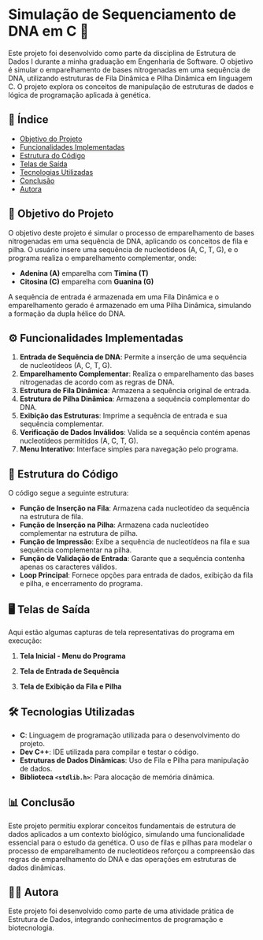 # Simulação de Sequenciamento de DNA em C 🧬

Este projeto foi desenvolvido como parte da disciplina de Estrutura de Dados I durante a minha graduação em Engenharia de Software. O objetivo é simular o emparelhamento de bases nitrogenadas em uma sequência de DNA, utilizando estruturas de Fila Dinâmica e Pilha Dinâmica em linguagem C. O projeto explora os conceitos de manipulação de estruturas de dados e lógica de programação aplicada à genética.

## 📑 Índice

- [Objetivo do Projeto](#objetivo-do-projeto)
- [Funcionalidades Implementadas](#funcionalidades-implementadas)
- [Estrutura do Código](#estrutura-do-código)
- [Telas de Saída](#telas-de-saída)
- [Tecnologias Utilizadas](#tecnologias-utilizadas)
- [Conclusão](#conclusão)
- [Autora](#autora)

## 🎯 Objetivo do Projeto

O objetivo deste projeto é simular o processo de emparelhamento de bases nitrogenadas em uma sequência de DNA, aplicando os conceitos de fila e pilha. O usuário insere uma sequência de nucleotídeos (A, C, T, G), e o programa realiza o emparelhamento complementar, onde:

- **Adenina (A)** emparelha com **Timina (T)**
- **Citosina (C)** emparelha com **Guanina (G)**

A sequência de entrada é armazenada em uma Fila Dinâmica e o emparelhamento gerado é armazenado em uma Pilha Dinâmica, simulando a formação da dupla hélice do DNA.

## ⚙️ Funcionalidades Implementadas

1. **Entrada de Sequência de DNA**: Permite a inserção de uma sequência de nucleotídeos (A, C, T, G).
2. **Emparelhamento Complementar**: Realiza o emparelhamento das bases nitrogenadas de acordo com as regras de DNA.
3. **Estrutura de Fila Dinâmica**: Armazena a sequência original de entrada.
4. **Estrutura de Pilha Dinâmica**: Armazena a sequência complementar do DNA.
5. **Exibição das Estruturas**: Imprime a sequência de entrada e sua sequência complementar.
6. **Verificação de Dados Inválidos**: Valida se a sequência contém apenas nucleotídeos permitidos (A, C, T, G).
7. **Menu Interativo**: Interface simples para navegação pelo programa.

## 🧬 Estrutura do Código

O código segue a seguinte estrutura:

- **Função de Inserção na Fila**: Armazena cada nucleotídeo da sequência na estrutura de fila.
- **Função de Inserção na Pilha**: Armazena cada nucleotídeo complementar na estrutura de pilha.
- **Função de Impressão**: Exibe a sequência de nucleotídeos na fila e sua sequência complementar na pilha.
- **Função de Validação de Entrada**: Garante que a sequência contenha apenas os caracteres válidos.
- **Loop Principal**: Fornece opções para entrada de dados, exibição da fila e pilha, e encerramento do programa.

## 🖥️ Telas de Saída

Aqui estão algumas capturas de tela representativas do programa em execução:

1. **Tela Inicial - Menu do Programa**


2. **Tela de Entrada de Sequência**


3. **Tela de Exibição da Fila e Pilha**


## 🛠️ Tecnologias Utilizadas

- **C**: Linguagem de programação utilizada para o desenvolvimento do projeto.
- **Dev C++**: IDE utilizada para compilar e testar o código.
- **Estruturas de Dados Dinâmicas**: Uso de Fila e Pilha para manipulação de dados.
- **Biblioteca `<stdlib.h>`**: Para alocação de memória dinâmica.

## 📊 Conclusão

Este projeto permitiu explorar conceitos fundamentais de estrutura de dados aplicados a um contexto biológico, simulando uma funcionalidade essencial para o estudo da genética. O uso de filas e pilhas para modelar o processo de emparelhamento de nucleotídeos reforçou a compreensão das regras de emparelhamento do DNA e das operações em estruturas de dados dinâmicas.

## 👩‍💻 Autora

Este projeto foi desenvolvido como parte de uma atividade prática de Estrutura de Dados, integrando conhecimentos de programação e biotecnologia.
